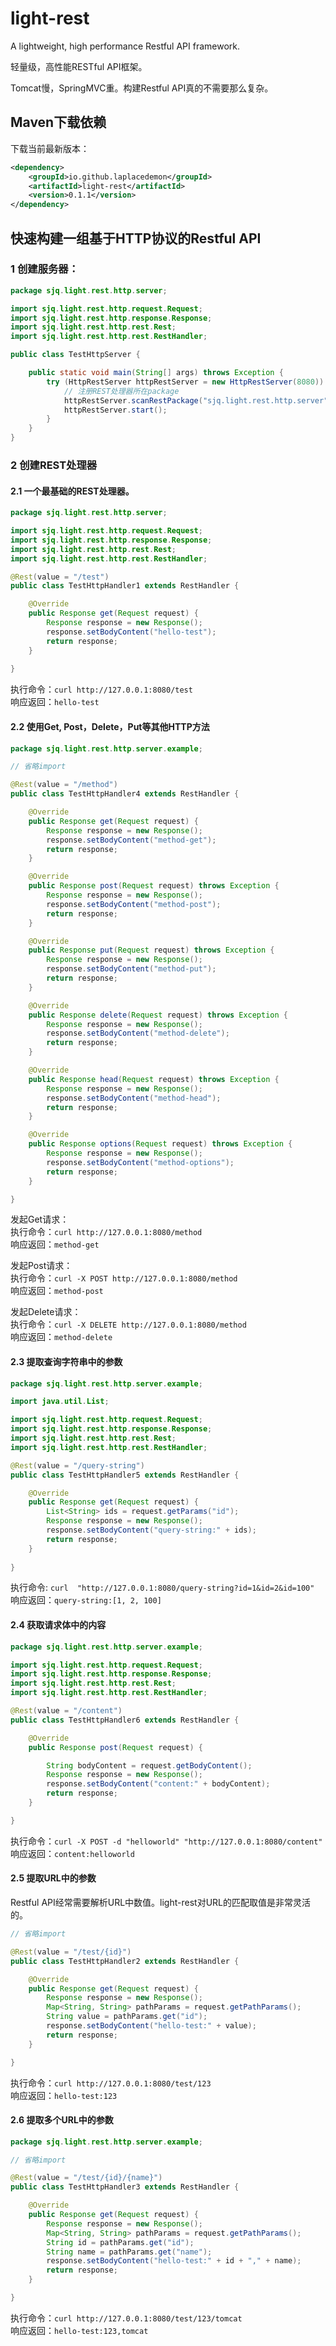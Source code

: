 # light-rest
A lightweight, high performance Restful API framework.

轻量级，高性能RESTful API框架。

Tomcat慢，SpringMVC重。构建Restful API真的不需要那么复杂。



## Maven下载依赖

下载当前最新版本：

```xml
<dependency>
    <groupId>io.github.laplacedemon</groupId>
    <artifactId>light-rest</artifactId>
    <version>0.1.1</version>
</dependency>
```






## 快速构建一组基于HTTP协议的Restful API

### 1 创建服务器：
```java
package sjq.light.rest.http.server;

import sjq.light.rest.http.request.Request;
import sjq.light.rest.http.response.Response;
import sjq.light.rest.http.rest.Rest;
import sjq.light.rest.http.rest.RestHandler;

public class TestHttpServer {

    public static void main(String[] args) throws Exception {
        try (HttpRestServer httpRestServer = new HttpRestServer(8080)) {
            // 注册REST处理器所在package
            httpRestServer.scanRestPackage("sjq.light.rest.http.server");
            httpRestServer.start();
        }
    }
}
```


### 2 创建REST处理器

#### 2.1 一个最基础的REST处理器。
```java
package sjq.light.rest.http.server;

import sjq.light.rest.http.request.Request;
import sjq.light.rest.http.response.Response;
import sjq.light.rest.http.rest.Rest;
import sjq.light.rest.http.rest.RestHandler;

@Rest(value = "/test")
public class TestHttpHandler1 extends RestHandler {

    @Override
    public Response get(Request request) {
        Response response = new Response();
        response.setBodyContent("hello-test");
        return response;
    }
    
}
```

执行命令：```curl http://127.0.0.1:8080/test```<br>
响应返回：```hello-test```


#### 2.2 使用Get, Post，Delete，Put等其他HTTP方法

```java
package sjq.light.rest.http.server.example;

// 省略import

@Rest(value = "/method")
public class TestHttpHandler4 extends RestHandler {

    @Override
    public Response get(Request request) {
        Response response = new Response();
        response.setBodyContent("method-get");
        return response;
    }

    @Override
    public Response post(Request request) throws Exception {
        Response response = new Response();
        response.setBodyContent("method-post");
        return response;
    }

    @Override
    public Response put(Request request) throws Exception {
        Response response = new Response();
        response.setBodyContent("method-put");
        return response;
    }

    @Override
    public Response delete(Request request) throws Exception {
        Response response = new Response();
        response.setBodyContent("method-delete");
        return response;
    }

    @Override
    public Response head(Request request) throws Exception {
        Response response = new Response();
        response.setBodyContent("method-head");
        return response;
    }

    @Override
    public Response options(Request request) throws Exception {
        Response response = new Response();
        response.setBodyContent("method-options");
        return response;
    }

}
```

发起Get请求：<br>
执行命令：```curl http://127.0.0.1:8080/method```<br>
响应返回：```method-get```

发起Post请求：<br>
执行命令：```curl -X POST http://127.0.0.1:8080/method```<br>
响应返回：```method-post```

发起Delete请求：<br>
执行命令：```curl -X DELETE http://127.0.0.1:8080/method```<br>
响应返回：```method-delete```



#### 2.3 提取查询字符串中的参数

```java
package sjq.light.rest.http.server.example;

import java.util.List;

import sjq.light.rest.http.request.Request;
import sjq.light.rest.http.response.Response;
import sjq.light.rest.http.rest.Rest;
import sjq.light.rest.http.rest.RestHandler;

@Rest(value = "/query-string")
public class TestHttpHandler5 extends RestHandler {

    @Override
    public Response get(Request request) {
        List<String> ids = request.getParams("id");
        Response response = new Response();
        response.setBodyContent("query-string:" + ids);
        return response;
    }
    
}
```

执行命令: ```curl  "http://127.0.0.1:8080/query-string?id=1&id=2&id=100"```<br>
响应返回：```query-string:[1, 2, 100]```


#### 2.4 获取请求体中的内容

```java
package sjq.light.rest.http.server.example;

import sjq.light.rest.http.request.Request;
import sjq.light.rest.http.response.Response;
import sjq.light.rest.http.rest.Rest;
import sjq.light.rest.http.rest.RestHandler;

@Rest(value = "/content")
public class TestHttpHandler6 extends RestHandler {

    @Override
    public Response post(Request request) {

        String bodyContent = request.getBodyContent();
        Response response = new Response();
        response.setBodyContent("content:" + bodyContent);
        return response;
    }

}
```

执行命令：```curl -X POST -d "helloworld" "http://127.0.0.1:8080/content"```<br>
响应返回：```content:helloworld```


#### 2.5 提取URL中的参数
Restful API经常需要解析URL中数值。light-rest对URL的匹配取值是非常灵活的。
```java
// 省略import

@Rest(value = "/test/{id}")
public class TestHttpHandler2 extends RestHandler {

    @Override
    public Response get(Request request) {
        Response response = new Response();
        Map<String, String> pathParams = request.getPathParams();
        String value = pathParams.get("id");
        response.setBodyContent("hello-test:" + value);
        return response;
    }

}
```

执行命令：```curl http://127.0.0.1:8080/test/123```<br>
响应返回：```hello-test:123```


#### 2.6 提取多个URL中的参数
```java
package sjq.light.rest.http.server.example;

// 省略import

@Rest(value = "/test/{id}/{name}")
public class TestHttpHandler3 extends RestHandler {

    @Override
    public Response get(Request request) {
        Response response = new Response();
        Map<String, String> pathParams = request.getPathParams();
        String id = pathParams.get("id");
        String name = pathParams.get("name");
        response.setBodyContent("hello-test:" + id + "," + name);
        return response;
    }

}
```

执行命令：```curl http://127.0.0.1:8080/test/123/tomcat```<br>
响应返回：```hello-test:123,tomcat```















